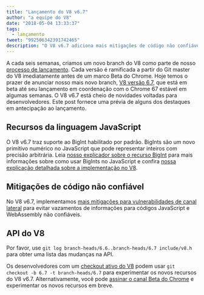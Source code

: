```yaml
---
title: "Lançamento do V8 v6.7"
author: "a equipe do V8"
date: "2018-05-04 13:33:37"
tags: 
  - lançamento
tweet: "992506342391742465"
description: "O V8 v6.7 adiciona mais mitigações de código não confiável e suporta BigInt."
---
```

A cada seis semanas, criamos um novo branch do V8 como parte de nosso [processo de lançamento](/docs/release-process). Cada versão é ramificada a partir do Git master do V8 imediatamente antes de um marco Beta do Chrome. Hoje temos o prazer de anunciar nosso mais novo branch, [V8 versão 6.7](https://chromium.googlesource.com/v8/v8.git/+log/branch-heads/6.7), que está em beta até seu lançamento em coordenação com o Chrome 67 estável em algumas semanas. O V8 v6.7 está cheio de novidades voltadas para desenvolvedores. Este post fornece uma prévia de alguns dos destaques em antecipação ao lançamento.

<!--truncate-->
## Recursos da linguagem JavaScript

O V8 v6.7 traz suporte ao BigInt habilitado por padrão. BigInts são um novo primitivo numérico no JavaScript que pode representar inteiros com precisão arbitrária. Leia [nosso explicador sobre o recurso BigInt](/features/bigint) para mais informações sobre como usar BigInts no JavaScript e confira [nossa explicação detalhada sobre a implementação no V8](/blog/bigint).

## Mitigações de código não confiável

No V8 v6.7, implementamos [mais mitigações para vulnerabilidades de canal lateral](/docs/untrusted-code-mitigations) para evitar vazamentos de informações para códigos JavaScript e WebAssembly não confiáveis.

## API do V8

Por favor, use `git log branch-heads/6.6..branch-heads/6.7 include/v8.h` para obter uma lista das mudanças na API.

Os desenvolvedores com um [checkout ativo do V8](/docs/source-code#using-git) podem usar `git checkout -b 6.7 -t branch-heads/6.7` para experimentar os novos recursos do V8 v6.7. Alternativamente, você pode [assinar o canal Beta do Chrome](https://www.google.com/chrome/browser/beta.html) e experimentar os novos recursos em breve.

